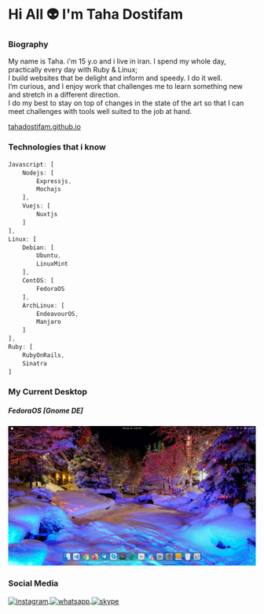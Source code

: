 # Hi All 👽 I'm Taha Dostifam

### Biography

My name is Taha. i'm 15 y.o and i live in iran. I spend my whole day, practically every day with Ruby & Linux;   
I build websites that be delight and inform and speedy. I do it well.   
I’m curious, and I enjoy work that challenges me to learn something new and stretch in a different direction.   
I do my best to stay on top of changes in the state of the art so that I can meet challenges with tools well suited to the job at hand.    

<a href="http://tahadostifam.github.io">tahadostifam.github.io</a>

### Technologies that i know
```js
Javascript: [
    Nodejs: [
        Expressjs,
        Mochajs
    ],
    Vuejs: [
        Nuxtjs
    ]
],
Linux: [
    Debian: [
        Ubuntu, 
        LinuxMint
    ],
    CentOS: [
        FedoraOS
    ],
    ArchLinux: [
        EndeavourOS,
        Manjaro
    ]
],
Ruby: [
    RubyOnRails,
    Sinatra
]
```

### My Current Desktop
##### FedoraOS [Gnome DE]
![FedoraOS Gnome DE Taha Dostifam](https://github.com/tahadostifam/screenfetch/raw/main/desktop12.png)


### Social Media
<a href="https://instagram.com/tahadostifam131">
    <img align="center" src="https://cdn4.iconfinder.com/data/icons/social-media-2210/24/Instagram-512.png" alt="instagram" height="40" width="40" />
</a>
<a href="https://wa.me/989368392346">
    <img align="center" src="https://logosarchive.com/wp-content/uploads/2021/07/Whatsapp-logo-icon-transparent.png" alt="whatsapp" height="35" width="35" />
</a>
<a href="https://join.skype.com/invite/fqli85vYbx1z">
    <img align="center" src="https://www.iconpacks.net/icons/1/free-skype-icon-132-thumb.png" alt="skype" height="40" width="40" />
</a>
